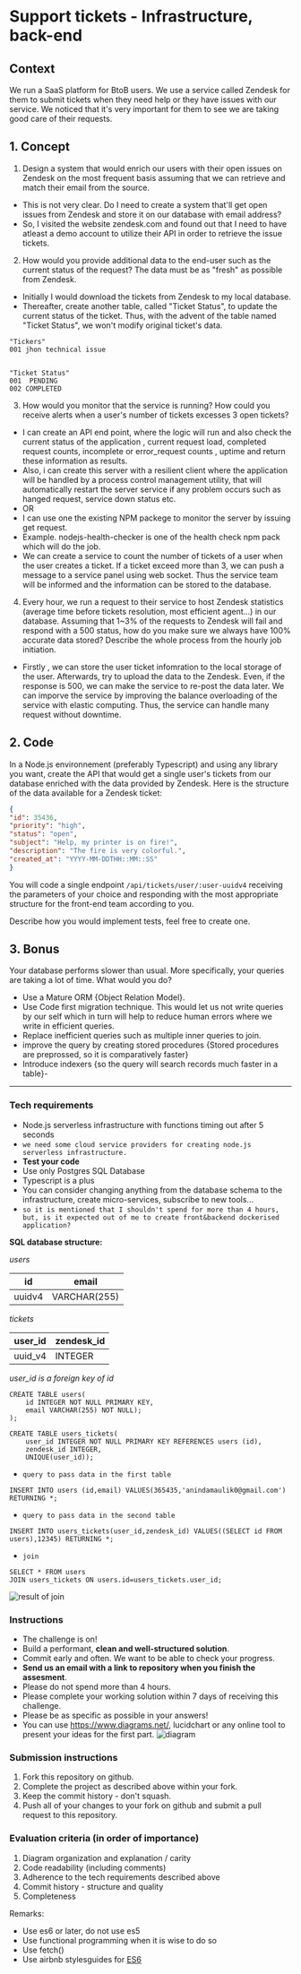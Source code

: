# Support tickets - Infrastructure, back-end

## Context
We run a SaaS platform for BtoB users. We use a service called Zendesk for them to submit tickets when they need help or they have issues with our service. We noticed that it's very important for them to see we are taking good care of their requests.

## 1. Concept
1. Design a system that would enrich our users with their open issues on Zendesk on the most frequent basis assuming that we can retrieve and match their email from the source.
- This is not very clear. Do I need to create a system that'll get open issues from Zendesk and store it on our database with email address?
- So, I visited the website zendesk.com and found out that I need to have atleast a demo account to utilize their API in order to retrieve the issue tickets. 

2. How would you provide additional data to the end-user such as the current status of the request? The data must be as "fresh" as possible from Zendesk.
- Initially I would download the tickets from Zendesk to my local database.
- Thereafter, create another table, called "Ticket Status", to update the current status of the ticket. Thus, with the advent of the table named "Ticket Status", we won't modify original ticket's data.
```
"Tickers"
001 jhon technical issue 


"Ticket Status"
001  PENDING
002 COMPLETED
```
3. How would you monitor that the service is running? How could you receive alerts when a user's number of tickets excesses 3 open tickets?
- I can create an API end point, where the logic will run and also check the current status of the application , current request load, 
completed request counts, incomplete or error_request counts , uptime and return these information as results. 
- Also, i can create this server with a resilient client where the application will be handled by a process control management utility, that will automatically restart the server service if any problem occurs such as hanged request, service down status etc. 
- OR
- I can use one the existing NPM packege to monitor the server by issuing get request. 
- Example. nodejs-health-checker is one of the health check npm pack which will do the job. 
- We can create a service to count the number of tickets of a user when the user creates a ticket. If a ticket 
exceed more than 3, we can push a message to a service panel using web socket. Thus the service team will be informed and the information can be stored to the database. 
4. Every hour, we run a request to their service to host Zendesk statistics (average time before tickets resolution, most efficient agent...) in our database. Assuming that 1~3% of the requests to Zendesk will fail and respond with a 500 status, how do you make sure we always have 100% accurate data stored? Describe the whole process from the hourly job initiation.
- Firstly , we can store the user ticket infomration to the local storage of the user. Afterwards, try to upload the data to the Zendesk. Even, if the response is 500, we can make the service to re-post the data later. 
We can imporve the service by improving the balance overloading of the service with elastic computing. Thus, the service can handle many request without downtime. 

## 2. Code
In a Node.js environnement (preferably Typescript) and using any library you want, create the API that would get a single user's tickets from our database enriched with the data provided by Zendesk. Here is the structure of the data available for a Zendesk ticket:

```json
{
"id": 35436,
"priority": "high",
"status": "open",
"subject": "Help, my printer is on fire!",
"description": "The fire is very colorful.",
"created_at": "YYYY-MM-DDTHH::MM::SS"
}
```

You will code a single endpoint `/api/tickets/user/:user-uuidv4` receiving the parameters of your choice and responding with the most appropriate structure for the front-end team according to you.

Describe how you would implement tests, feel free to create one.

## 3. Bonus
Your database performs slower than usual. More specifically, your queries are taking a lot of time. What would you do?
- Use a Mature ORM {Object Relation Model}. 
- Use Code first migration technique. This would let us not write queries by our self which in turn will help to reduce human errors where we write in efficient queries. 
- Replace inefficient queries such as multiple inner queries to join. 
- improve the query by creating stored procedures {Stored procedures are preprossed, so it is comparatively faster}
- Introduce indexers {so the query will search records much faster in a table}-

-------

### Tech requirements
- Node.js serverless infrastructure with functions timing out after 5 seconds
- `we need some cloud service providers for creating node.js serverless infrastructure.`
- **Test your code**
- Use only Postgres SQL Database
- Typescript is a plus
- You can consider changing anything from the database schema to the infrastructure, create micro-services, subscribe to new tools...
- `so it is mentioned that I shouldn't spend for more than 4 hours, but, is it expected out of me to create front&backend dockerised application?`

**SQL database structure:**

_users_

| **id** | **email** |
| ---| --- |
| uuidv4 | VARCHAR(255) |



_tickets_

| **user\_id** | **zendesk\_id** |
| ---| --- |
| uuid\_v4 | INTEGER |

_user\_id is a foreign key of id_

```
CREATE TABLE users(
    id INTEGER NOT NULL PRIMARY KEY,
    email VARCHAR(255) NOT NULL);
); 

CREATE TABLE users_tickets(
    user_id INTEGER NOT NULL PRIMARY KEY REFERENCES users (id),
    zendesk_id INTEGER,
    UNIQUE(user_id));
```
- `query to pass data in the first table`
```
INSERT INTO users (id,email) VALUES(365435,'anindamaulik0@gmail.com') RETURNING *;
```
- `query to pass data in the second table`
```
INSERT INTO users_tickets(user_id,zendesk_id) VALUES((SELECT id FROM users),12345) RETURNING *;
```
- `join`
```
SELECT * FROM users
JOIN users_tickets ON users.id=users_tickets.user_id;
```
![result of join](https://github.com/anindameister/coding-interview/blob/master/software_engineer/photos/2.PNG)

### Instructions
- The challenge is on!
- Build a performant, **clean and well-structured solution**.
- Commit early and often. We want to be able to check your progress.
- **Send us an email with a link to repository when you finish the assesment**.
- Please do not spend more than 4 hours.
- Please complete your working solution within 7 days of receiving this challenge.
- Please be as specific as possible in your answers!
- You can use https://www.diagrams.net/, lucidchart or any online tool to present your ideas for the first part.
![diagram](https://github.com/anindameister/coding-interview/blob/master/software_engineer/photos/1.PNG)

### Submission instructions
1. Fork this repository on github.
2. Complete the project as described above within your fork.
3. Keep the commit history - don't squash.
4. Push all of your changes to your fork on github and submit a pull request to this repository.

### Evaluation criteria (in order of importance)
1. Diagram organization and explanation / carity
2. Code readability (including comments)
3. Adherence to the tech requirements described above
4. Commit history - structure and quality
5. Completeness

Remarks:
+ Use es6 or later, do not use es5
+ Use functional programming when it is wise to do so
+ Use fetch()
+ Use airbnb stylesguides for [ES6](https://github.com/airbnb/javascript)